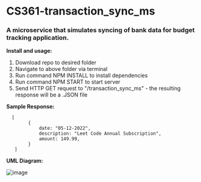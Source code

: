 # CS361-transaction_sync_ms
### A microservice that simulates syncing of bank data for budget tracking application.


**Install and usage:**
>
1. Download repo to desired folder
2. Navigate to above folder via terminal
3. Run command NPM INSTALL to install dependencies
4. Run command NPM START to start server
5. Send HTTP GET request to "/transaction_sync_ms" - the resulting response will be a .JSON file 
>


**Sample Response:**
```
  [
        {
            date: "05-12-2022",
            description: "Leet Code Annual Subscription",
            amount: 149.99,
        }
   ]
```

**UML Diagram:**

![image](https://user-images.githubusercontent.com/86175454/180878675-99ff5454-376b-4509-8c59-47a0e23930cb.png)

